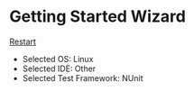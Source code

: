 # Getting Started Wizard

[Restart](/docs/wiz/readme.md)

* Selected OS: Linux
* Selected IDE: Other
* Selected Test Framework: NUnit
